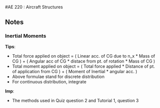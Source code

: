 #AE 220 : Aircraft Structures

## Notes

### Inertial Moments

__Tips__:

* Total force applied on object = ( Linear acc. of CG due to n_x * Mass of CG ) + ( Angular acc of CG * distace from pt. of rotation * Mass of CG )
* Total moment applied on object = ( Total force applied * Distance of pt. of application from CG ) + ( Moment of Inertial * angular acc. )
* Above formulae stand for discrete distribution
* For continuous distribution, integrate

__Imp__:

* The methods used in Quiz question 2 and Tutorial 1, question 3
